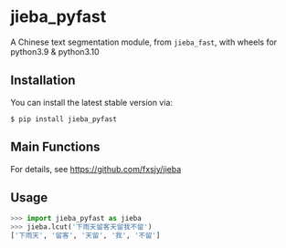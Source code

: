 # jieba_pyfast

A Chinese text segmentation module, from `jieba_fast`, with wheels for python3.9 & python3.10

## Installation

You can install the latest stable version via:

`$ pip install jieba_pyfast`

## Main Functions

For details, see https://github.com/fxsjy/jieba

## Usage

```python
>>> import jieba_pyfast as jieba
>>> jieba.lcut('下雨天留客天留我不留')
['下雨天', '留客', '天留', '我', '不留']
```
